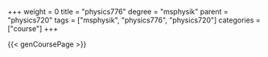 +++
weight = 0
title = "physics776"
degree = "msphysik"
parent = "physics720"
tags = ["msphysik", "physics776", "physics720"]
categories = ["course"]
+++

{{< genCoursePage >}}
